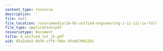 ```yaml
---
content_type: resource
description: ''
file: null
file_location: /coursemedia/16-01-unified-engineering-i-ii-iii-iv-fall-2005-spring-2006/95a3c6e284f6cff6fbbcbfe0270d12b1_0_unified_tut_jk.pdf
file_type: application/pdf
resourcetype: Document
title: 0_unified_tut_jk.pdf
uid: 95a3c6e2-84f6-cff6-fbbc-bfe0270d12b1
---
```

